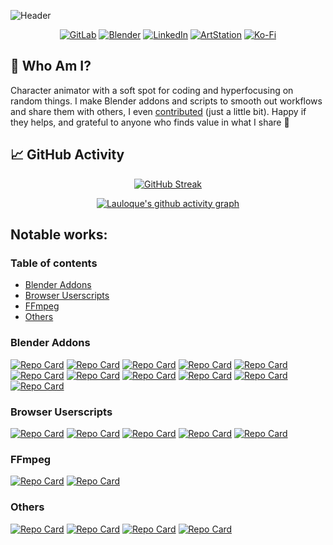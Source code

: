 ![Header](https://capsule-render.vercel.app/api?type=waving&height=300&color=gradient&text=Loïc%20DAUTRY%20(Lauloque)&textBg=false&reversal=false&desc=3D%20Character%20Animator%20,%20and%other%20things&descAlignY=65)

<div align="center">
  
  [![GitLab](https://img.shields.io/badge/GitLab-DF3629?style=for-the-badge&logo=gitlab&logoColor=white)](https://gitlab.com/Lauloque) 
  [![Blender](https://img.shields.io/badge/Blender-3F95FD?style=for-the-badge&logo=blender&logoColor=white)](https://projects.blender.org/Lauloque?tab=activity)
  [![LinkedIn](https://img.shields.io/badge/LinkedIn-3261C1?style=for-the-badge&logo=linkedin&logoColor=white&logo=linkedin&logoColor=white)](https://www.linkedin.com/in/loicdautry)
  [![ArtStation](https://img.shields.io/badge/ArtStation-45BAFE?style=for-the-badge&logo=ArtStation&logoColor=white)](https://www.artstation.com/dautryloic) 
  [![Ko-Fi](https://img.shields.io/badge/Support-D84A4F?style=for-the-badge&logo=kofi&logoColor=white)](https://ko-fi.com/lauloque) 
  
</div>

## 🫠 Who Am I?

Character animator with a soft spot for coding and hyperfocusing on random things. I make Blender addons and scripts to smooth out workflows and share them with others, I even [contributed](https://projects.blender.org/Lauloque?tab=activity) (just a little bit). Happy if they helps, and grateful to anyone who finds value in what I share 🧡




## 📈 GitHub Activity
  
<div align="center">
  
  [![GitHub Streak](https://streak-stats.demolab.com?user=Lauloque&theme=catppuccin-frappe&hide_border=true&date_format=j%20M%5B%20Y%5D)](https://git.io/streak-stats)

  [![Lauloque's github activity graph](https://github-readme-activity-graph.vercel.app/graph?username=Lauloque&theme=material-palenight)](https://github.com/ashutosh00710/github-readme-activity-graph)
</div>

<!---
![Footer](https://capsule-render.vercel.app/api?type=waving&height=200&color=gradient&textBg=false&reversal=false&desc=Thanks%20for%20checking&descAlignY=65&section=footer)
--->

## Notable works:

### Table of contents

   * [Blender Addons](#blender-addons)
   * [Browser Userscripts](#browser-userscripts)
   * [FFmpeg](#ffmpeg)
   * [Others](#others)

### Blender Addons

[![Repo Card](https://github-readme-stats.vercel.app/api/pin/?username=Lauloque&repo=AudioNotifier&theme=catppuccin_mocha)](https://github.com/Lauloque/AudioNotifier) [![Repo Card](https://github-readme-stats.vercel.app/api/pin/?username=Lauloque&repo=Autokey-Highlight&theme=catppuccin_mocha)](https://github.com/Lauloque/Autokey-Highlight) [![Repo Card](https://github-readme-stats.vercel.app/api/pin/?username=Lauloque&repo=bl_reset_custom_properties&theme=catppuccin_mocha)](https://github.com/Lauloque/bl_reset_custom_properties) [![Repo Card](https://github-readme-stats.vercel.app/api/pin/?username=Lauloque&repo=convertRotationMode&theme=catppuccin_mocha)](https://github.com/Lauloque/convertRotationMode) [![Repo Card](https://github-readme-stats.vercel.app/api/pin/?username=Lauloque&repo=GizmoTools&theme=catppuccin_mocha)](https://github.com/Lauloque/GizmoTools) [![Repo Card](https://github-readme-stats.vercel.app/api/pin/?username=Lauloque&repo=History_Panel&theme=catppuccin_mocha)](https://github.com/Lauloque/History_Panel) [![Repo Card](https://github-readme-stats.vercel.app/api/pin/?username=Lauloque&repo=import_synkscetch_notes&theme=catppuccin_mocha)](https://github.com/Lauloque/import_synkscetch_notes) [![Repo Card](https://github-readme-stats.vercel.app/api/pin/?username=Lauloque&repo=LauloqueMayaScriptsDump&theme=catppuccin_mocha)](https://github.com/Lauloque/LauloqueMayaScriptsDump) [![Repo Card](https://github-readme-stats.vercel.app/api/pin/?username=Lauloque&repo=LoopMethods&theme=catppuccin_mocha)](https://github.com/Lauloque/LoopMethods) [![Repo Card](https://github-readme-stats.vercel.app/api/pin/?username=Lauloque&repo=RigAnimTools&theme=catppuccin_mocha)](https://github.com/Lauloque/RigAnimTools) [![Repo Card](https://github-readme-stats.vercel.app/api/pin/?username=Lauloque&repo=setViewportDisplay&theme=catppuccin_mocha)](https://github.com/Lauloque/setViewportDisplay)

### Browser Userscripts

[![Repo Card](https://github-readme-stats.vercel.app/api/pin/?username=Lauloque&repo=BCom-Toolbox&theme=catppuccin_mocha)](https://github.com/Lauloque/BCom-Toolbox) [![Repo Card](https://github-readme-stats.vercel.app/api/pin/?username=Lauloque&repo=Blender.Community.Textformatter&theme=catppuccin_mocha)](https://github.com/Lauloque/Blender.Community.Textformatter) [![Repo Card](https://github-readme-stats.vercel.app/api/pin/?username=Lauloque&repo=BSE-Toolbox&theme=catppuccin_mocha)](https://github.com/Lauloque/BSE-Toolbox) [![Repo Card](https://github-readme-stats.vercel.app/api/pin/?username=Lauloque&repo=kbd-formatting-for-SE&theme=catppuccin_mocha)](https://github.com/Lauloque/kbd-formatting-for-SE) [![Repo Card](https://github-readme-stats.vercel.app/api/pin/?username=Lauloque&repo=OCTweaksScript&theme=catppuccin_mocha)](https://github.com/Lauloque/OCTweaksScript)

### FFmpeg

[![Repo Card](https://github-readme-stats.vercel.app/api/pin/?username=Lauloque&repo=FFmpeg-bat-collection&theme=catppuccin_mocha)](https://github.com/Lauloque/FFmpeg-bat-collection) [![Repo Card](https://github-readme-stats.vercel.app/api/pin/?username=Lauloque&repo=FFmpeg-py-collection&theme=catppuccin_mocha)](https://github.com/Lauloque/FFmpeg-py-collection)

### Others

[![Repo Card](https://github-readme-stats.vercel.app/api/pin/?username=Lauloque&repo=ImageSequenceTranscoder&theme=catppuccin_mocha)](https://github.com/Lauloque/ImageSequenceTranscoder) [![Repo Card](https://github-readme-stats.vercel.app/api/pin/?username=Lauloque&repo=Keyboard-Formatter&theme=catppuccin_mocha)](https://github.com/Lauloque/Keyboard-Formatter) [![Repo Card](https://github-readme-stats.vercel.app/api/pin/?username=Lauloque&repo=ScreenPen&theme=catppuccin_mocha)](https://github.com/Lauloque/ScreenPen) [![Repo Card](https://github-readme-stats.vercel.app/api/pin/?username=Lauloque&repo=Set-folder-icon-RC&theme=catppuccin_mocha)](https://github.com/Lauloque/Set-folder-icon-RC)
